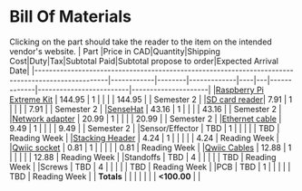 # Bill Of Materials
Clicking on the part should take the reader to the item on the intended vendor's website.
| Part                                                                                             |Price in CAD|Quantity|Shipping Cost|Duty|Tax|Subtotal Paid|Subtotal propose to order|Expected Arrival Date|
|--------------------------------------------------------------------------------------------------|------------|--------|-------------|----|---|-------------|-------------------------|---------------------|
|[Raspberry Pi Extreme Kit](https://www.canakit.com/raspberry-pi-4-extreme-kit.html)               |     144.95 |      1 |             |    |   |      144.95 |                         |          Semester 2 |
|[SD card reader](https://www.digikey.ca/en/products/detail/sparkfun-electronics/COM-13004/6161756)|       7.91 |      1 |             |    |   |        7.91 |                         |          Semester 2 |
|[SenseHat](https://www.digikey.ca/en/products/detail/raspberry-pi/SENSE-HAT/6196429)              |      43.16 |      1 |             |    |   |       43.16 |                         |          Semester 2 |
|[Network adapter](https://www.amazon.ca/Cable-Matters-SuperSpeed-Gigabit-Ethernet/dp/B00BBD7NFU)  |      20.99 |      1 |             |    |   |       20.99 |                         |          Semester 2 |
|[Ethernet cable](https://www.amazon.ca/StarTech-com-Cat5e-Ethernet-Cable1-Snagless/dp/B0002XGHBQ) |       9.49 |      1 |             |    |   |        9.49 |                         |          Semester 2 |
|Sensor/Effector                                                                                   |        TBD |      1 |             |    |   |             |                     TBD |        Reading Week |
|[Stacking Header](https://www.digikey.ca/en/products/detail/adafruit-industries-llc/1979/6238003) |       4.24 |      1 |             |    |   |             |                    4.24 |        Reading Week |
|[Qwiic socket](https://www.digikey.ca/en/products/detail/sparkfun-electronics/PRT-14417/7652746)  |       0.81 |      1 |             |    |   |             |                    0.81 |        Reading Week |
|[Qwiic Cables](https://www.digikey.ca/en/products/detail/sparkfun-electronics/KIT-15081/9770723)  |      12.88 |      1 |             |    |   |             |                   12.88 |        Reading Week |
|Standoffs                                                                                         |        TBD |      4 |             |    |   |             |                     TBD |        Reading Week |
|Screws                                                                                            |        TBD |      4 |             |    |   |             |                     TBD |        Reading Week |
|PCB                                                                                               |        TBD |      1 |             |    |   |             |                     TBD |        Reading Week |
| **Totals**                                                                                       |            |        |             |    |   |             |             **<100.00** |                     |
